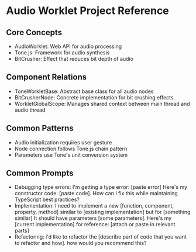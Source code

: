 # Audio Worklet Project Reference

## Core Concepts

- AudioWorklet: Web API for audio processing
- Tone.js: Framework for audio synthesis
- BitCrusher: Effect that reduces bit depth of audio

## Component Relations

- ToneWorkletBase: Abstract base class for all audio nodes
- BitCrusherNode: Concrete implementation for bit crushing effects
- WorkletGlobalScope: Manages shared context between main thread and audio thread

## Common Patterns

- Audio initialization requires user gesture
- Node connection follows Tone.js chain pattern
- Parameters use Tone's unit conversion system

## Common Prompts

- Debugging type errors: I'm getting a type error: [paste error] Here's my constructor code: [paste code].
  How can I fix this while maintaining TypeScript best practices?
- Implementation: I need to implement a new [function, component, property, method] similar to [existing implementation] but for [something similar] It should have parameters [some parameters]. Here's my [current implementation] for reference: [attach or paste in relevant parts]
- Refactoring: i'd like to refactor the [describe part of code that you want to refactor and how]. how would you recommend this?
